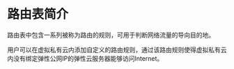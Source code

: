 # 路由表简介<a name="route_0001"></a>

路由表中包含一系列被称为路由的规则，可用于判断网络流量的导向目的地。

用户可以在虚拟私有云内添加自定义的路由规则，通过该路由规则使得虚拟私有云内没有绑定弹性公网IP的弹性云服务器能够访问Internet。

